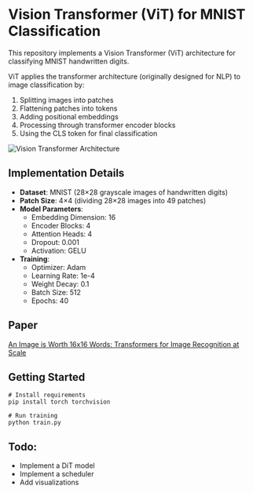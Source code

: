 # Vision Transformer (ViT) for MNIST Classification

This repository implements a Vision Transformer (ViT) architecture for classifying MNIST handwritten digits.

ViT applies the transformer architecture (originally designed for NLP) to image classification by:
1. Splitting images into patches
2. Flattening patches into tokens
3. Adding positional embeddings
4. Processing through transformer encoder blocks
5. Using the CLS token for final classification

![Vision Transformer Architecture](https://viso.ai/wp-content/uploads/2021/09/vision-transformer-vit.png)

## Implementation Details

- **Dataset**: MNIST (28×28 grayscale images of handwritten digits)
- **Patch Size**: 4×4 (dividing 28×28 images into 49 patches)
- **Model Parameters**:
  - Embedding Dimension: 16
  - Encoder Blocks: 4
  - Attention Heads: 4
  - Dropout: 0.001
  - Activation: GELU
- **Training**:
  - Optimizer: Adam
  - Learning Rate: 1e-4
  - Weight Decay: 0.1
  - Batch Size: 512
  - Epochs: 40

## Paper

[An Image is Worth 16x16 Words: Transformers for Image Recognition at Scale](https://arxiv.org/abs/2010.11929)

## Getting Started

```
# Install requirements
pip install torch torchvision

# Run training
python train.py
```

## Todo:
 - Implement a DiT model
 - Implement a scheduler
 - Add visualizations